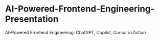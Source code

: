 # AI-Powered-Frontend-Engineering-Presentation
AI-Powered Frontend Engineering: ChatGPT, Copilot, Cursor in Action
